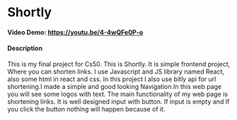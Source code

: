 # Shortly

#### Video Demo: https://youtu.be/4-4wQFe0P-o

#### Description

This is my final project for Cs50. This is Shortly. It is simple frontend project, Where you can shorten links. I use Javascript and JS library named React, also some html in react and css. In this project I also use bitly api for url shortening.I made a simple and good looking Navigation.In this web page you will see some logos with text. The main functionality of my web page is shortening links. It is well designed input with button. If input is empty and If you click the button nothing will happen because of it.
